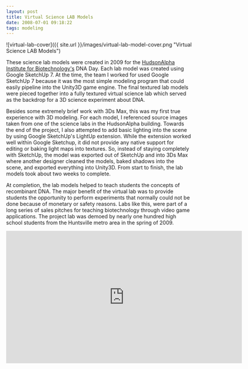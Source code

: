 ```yaml
---
layout: post
title: Virtual Science LAB Models
date: 2008-07-01 09:18:22
tags: modeling
---
```


![virtual-lab-cover]({{ site.url }}/images/virtual-lab-model-cover.png "Virtual Science LAB Models")

These science lab models were created in 2009 for the [HudsonAlpha Institute for Biotechnology's](http://www.hudsonalpha.org/) DNA Day. Each lab model was created using Google SketchUp 7. At the time, the team I worked for used Google SketchUp 7 because it was the most simple modeling program that could easily pipeline into the Unity3D game engine. The final textured lab models were pieced together into a fully textured virtual science lab which served as the backdrop for a 3D science experiment about DNA.

Besides some extremely brief work with 3Ds Max, this was my first true experience with 3D modeling. For each model, I referenced source images taken from one of the science labs in the HudsonAlpha building. Towards the end of the project, I also attempted to add basic lighting into the scene by using Google SketchUp's LightUp extension. While the extension worked well within Google Sketchup, it did not provide any native support for editing or baking light maps into textures. So, instead of staying completely with SketchUp, the model was exported out of SketchUp and into 3Ds Max where another designer cleaned the models, baked shadows into the scene, and exported everything into Unity3D. From start to finish, the lab models took about two weeks to complete.

At completion, the lab models helped to teach students the concepts of recombinant DNA. The major benefit of the virtual lab was to provide students the opportunity to perform experiments that normally could not be done because of monetary or safety reasons. Labs like this, were part of a long series of sales pitches for teaching biotechnology through video game applications. The project lab was demoed by nearly one hundred high school students from the Huntsville metro area in the spring of 2009.

<div class="video-wrapper">
    <iframe width="640" height="360" src="https://www.youtube.com/embed/il0mqI433aY" frameborder="0" allowfullscreen></iframe>
</div>